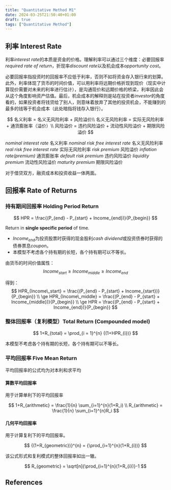 ```yaml
---
title: "Quantitative Method M1"
date: 2024-03-25T21:50:40+01:00
draft: true
tags: ["Quantitative Method"]
---
```


## 利率 Interest Rate

利率*interest rate*的本质是资金的价格。理解利率可以通过三个维度：必要回报率*required rate of return*，折现率*discount rate*以及机会成本*opportunity cost*。

必要回报率指投资时的回报率不应低于利率，否则不如将资金存入银行来的划算。此外，利率体现了货币的时间价值，可以用利率将远期价格折现到现价（现实中计算现价需要对未来的利率进行估计），是沟通现价和远期价格的桥梁，利率因此会从这个角度影响资产估值。最后，机会成本的解释则是站在投资者*investor*的角度看的，如果投资者将钱贷给了别人，则意味着放弃了其他的投资机会，不能赚到的最多的钱等于机会成本（此处暗指将钱存入银行）。

$$
名义利率 = 名义无风险利率 + 风险溢价\\
名义无风险利率 = 实际无风险利率 + 通货膨胀率（溢价）\\
风险溢价 = 违约风险溢价 + 流动性风险溢价 + 期限风险溢价
$$


*nominal interest rate* 名义利率
*nominal risk free interest rate* 名义无风险利率
*real risk free interest rate* 实际无风险利率
*risk premium* 风险溢价
*inflation rate(premium)* 通货膨胀率
*default risk premium* 违约风险溢价
*liquidity premium* 流动性风险溢价
*maturity premium* 期限风险溢价

对于借贷双方，融资成本和投资收益一体两面。

## 回报率 Rate of Returns

### 持有期间回报率 Holding Period Return

$$
HPR = \frac{(P_{end} - P_{start} + Income_{end})}{P_{begin}}
$$

Return in **single specific period** of time.

- $Income_{end}$为投资股票时获得的现金股利*cash dividend*或投资债券时获得的债券票息*coupon*。
- 本模型不考虑各个持有期的长短，各个持有期可以不等长。

由货币的时间价值属性：
$$
Income_{start} \ge Income_{middle} \ge Income_{end}
$$

得到：
$$
HPR_{Income\_start} = \frac{(P_{end} - P_{start} + Income_{start})}{P_{begin}} \\
\ge HPR_{Income\_middle} = \frac{(P_{end} - P_{start} + Income_{middle})}{P_{begin}} \\
\ge HPR = \frac{(P_{end} - P_{start} + Income_{end})}{P_{begin}}
$$

### 整体回报率（复利模型）Total Return (Compounded model)

$$
1+R_{total} = \prod_{i = 1}^{n} {(1+HPR_{i})}
$$

本模型不考虑各个持有期的长短，各个持有期可以不等长。

### 平均回报率 Five Mean Return

平均回报率的公式均为对本利和求平均

#### 算数平均回报率

用于计算单利下的平均回报率

$$
1+R_{arithmetic} = \frac{1}{n} \sum_{i=1}^{n}(1+R_i) \\
R_{arithmetic} = \frac{1}{n} \sum_{i=1}^{n}R_i
$$

#### 几何平均回报率

用于计算复利下的平均回报率。

$$
{(1+R_{geometric})}^{n} = {\prod_{i=1}^{n}(1+R_{i})}
$$

该公式形式和复利模式的整体回报率如出一辙。

$$
R_{geometric} = \sqrt[n]{\prod_{i=1}^{n}(1+R_{i})}-1
$$

## References